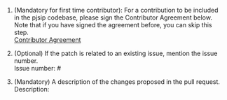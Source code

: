 1. (Mandatory for first time contributor): For a contribution to be included in the pjsip codebase, please sign the Contributor Agreement below. Note that if you have signed the agreement before, you can skip this step.<br>
[Contributor Agreement](https://form.jotformeu.com/53444430526350)

2. (Optional) If the patch is related to an existing issue, mention the issue number.<br>
Issue number: #

3. (Mandatory) A description of the changes proposed in the pull request.<br>
Description:
